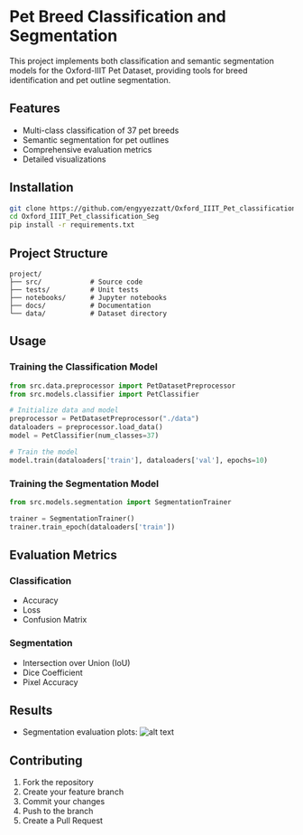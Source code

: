 # Pet Breed Classification and Segmentation

This project implements both classification and semantic segmentation models for the Oxford-IIIT Pet Dataset, providing tools for breed identification and pet outline segmentation.

## Features

- Multi-class classification of 37 pet breeds
- Semantic segmentation for pet outlines
- Comprehensive evaluation metrics
- Detailed visualizations

## Installation

```bash
git clone https://github.com/engyyezzatt/Oxford_IIIT_Pet_classification_Seg.git
cd Oxford_IIIT_Pet_classification_Seg
pip install -r requirements.txt
```

## Project Structure

```
project/
├── src/            # Source code
├── tests/          # Unit tests
├── notebooks/      # Jupyter notebooks
├── docs/           # Documentation
└── data/           # Dataset directory
```

## Usage

### Training the Classification Model

```python
from src.data.preprocessor import PetDatasetPreprocessor
from src.models.classifier import PetClassifier

# Initialize data and model
preprocessor = PetDatasetPreprocessor("./data")
dataloaders = preprocessor.load_data()
model = PetClassifier(num_classes=37)

# Train the model
model.train(dataloaders['train'], dataloaders['val'], epochs=10)
```

### Training the Segmentation Model

```python
from src.models.segmentation import SegmentationTrainer

trainer = SegmentationTrainer()
trainer.train_epoch(dataloaders['train'])
```

## Evaluation Metrics

### Classification
- Accuracy
- Loss
- Confusion Matrix

### Segmentation
- Intersection over Union (IoU)
- Dice Coefficient
- Pixel Accuracy

## Results

- Segmentation evaluation plots: 
![alt text](image.png)

## Contributing

1. Fork the repository
2. Create your feature branch
3. Commit your changes
4. Push to the branch
5. Create a Pull Request
